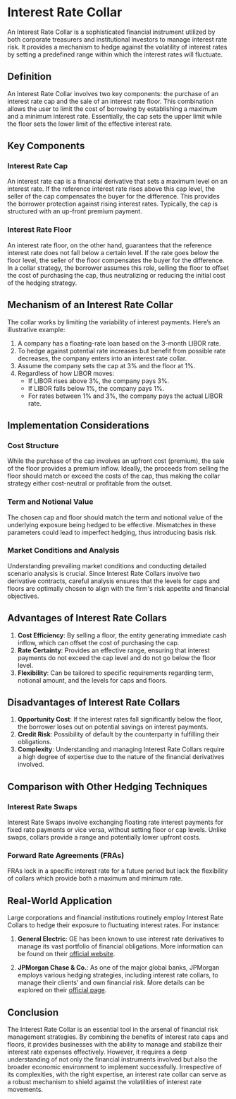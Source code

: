 # Interest Rate Collar

An Interest Rate Collar is a sophisticated financial instrument utilized by both corporate treasurers and institutional investors to manage interest rate risk. It provides a mechanism to hedge against the volatility of interest rates by setting a predefined range within which the interest rates will fluctuate. 

## Definition

An Interest Rate Collar involves two key components: the purchase of an interest rate cap and the sale of an interest rate floor. This combination allows the user to limit the cost of borrowing by establishing a maximum and a minimum interest rate. Essentially, the cap sets the upper limit while the floor sets the lower limit of the effective interest rate.

## Key Components

### Interest Rate Cap

An interest rate cap is a financial derivative that sets a maximum level on an interest rate. If the reference interest rate rises above this cap level, the seller of the cap compensates the buyer for the difference. This provides the borrower protection against rising interest rates. Typically, the cap is structured with an up-front premium payment.

### Interest Rate Floor

An interest rate floor, on the other hand, guarantees that the reference interest rate does not fall below a certain level. If the rate goes below the floor level, the seller of the floor compensates the buyer for the difference. In a collar strategy, the borrower assumes this role, selling the floor to offset the cost of purchasing the cap, thus neutralizing or reducing the initial cost of the hedging strategy.

## Mechanism of an Interest Rate Collar

The collar works by limiting the variability of interest payments. Here’s an illustrative example:

1. A company has a floating-rate loan based on the 3-month LIBOR rate.
2. To hedge against potential rate increases but benefit from possible rate decreases, the company enters into an interest rate collar.
3. Assume the company sets the cap at 3% and the floor at 1%.
4. Regardless of how LIBOR moves:
   - If LIBOR rises above 3%, the company pays 3%.
   - If LIBOR falls below 1%, the company pays 1%.
   - For rates between 1% and 3%, the company pays the actual LIBOR rate.

## Implementation Considerations

### Cost Structure

While the purchase of the cap involves an upfront cost (premium), the sale of the floor provides a premium inflow. Ideally, the proceeds from selling the floor should match or exceed the costs of the cap, thus making the collar strategy either cost-neutral or profitable from the outset.

### Term and Notional Value

The chosen cap and floor should match the term and notional value of the underlying exposure being hedged to be effective. Mismatches in these parameters could lead to imperfect hedging, thus introducing basis risk.

### Market Conditions and Analysis

Understanding prevailing market conditions and conducting detailed scenario analysis is crucial. Since Interest Rate Collars involve two derivative contracts, careful analysis ensures that the levels for caps and floors are optimally chosen to align with the firm's risk appetite and financial objectives.

## Advantages of Interest Rate Collars

1. **Cost Efficiency**: By selling a floor, the entity generating immediate cash inflow, which can offset the cost of purchasing the cap.
2. **Rate Certainty**: Provides an effective range, ensuring that interest payments do not exceed the cap level and do not go below the floor level.
3. **Flexibility**: Can be tailored to specific requirements regarding term, notional amount, and the levels for caps and floors.

## Disadvantages of Interest Rate Collars

1. **Opportunity Cost**: If the interest rates fall significantly below the floor, the borrower loses out on potential savings on interest payments.
2. **Credit Risk**: Possibility of default by the counterparty in fulfilling their obligations.
3. **Complexity**: Understanding and managing Interest Rate Collars require a high degree of expertise due to the nature of the financial derivatives involved.

## Comparison with Other Hedging Techniques

### Interest Rate Swaps

Interest Rate Swaps involve exchanging floating rate interest payments for fixed rate payments or vice versa, without setting floor or cap levels. Unlike swaps, collars provide a range and potentially lower upfront costs.

### Forward Rate Agreements (FRAs)

FRAs lock in a specific interest rate for a future period but lack the flexibility of collars which provide both a maximum and minimum rate.

## Real-World Application

Large corporations and financial institutions routinely employ Interest Rate Collars to hedge their exposure to fluctuating interest rates. For instance:

1. **General Electric**: GE has been known to use interest rate derivatives to manage its vast portfolio of financial obligations. More information can be found on their [official website](https://www.ge.com).
  
2. **JPMorgan Chase & Co.**: As one of the major global banks, JPMorgan employs various hedging strategies, including interest rate collars, to manage their clients' and own financial risk. More details can be explored on their [official page](https://www.jpmorganchase.com).

## Conclusion

The Interest Rate Collar is an essential tool in the arsenal of financial risk management strategies. By combining the benefits of interest rate caps and floors, it provides businesses with the ability to manage and stabilize their interest rate expenses effectively. However, it requires a deep understanding of not only the financial instruments involved but also the broader economic environment to implement successfully. Irrespective of its complexities, with the right expertise, an interest rate collar can serve as a robust mechanism to shield against the volatilities of interest rate movements.
